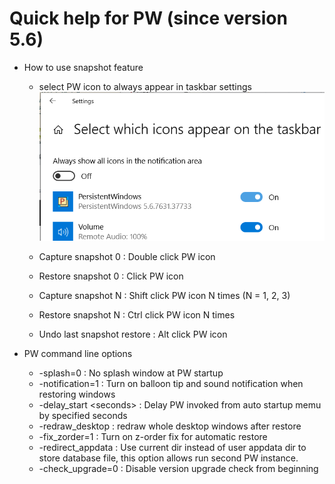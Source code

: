 
# Quick help for PW (since version 5.6)
* How to use snapshot feature
  * select PW icon to always appear in taskbar settings
  ![taskbar setting](showicon.png)

  * Capture snapshot 0 : Double click PW icon
  * Restore snapshot 0 : Click PW icon
  * Capture snapshot N : Shift click PW icon N times (N = 1, 2, 3)
  * Restore snapshot N :  Ctrl click PW icon N times
  * Undo last snapshot restore : Alt click PW icon

* PW command line options
  * -splash=0       : No splash window at PW startup
  * -notification=1 : Turn on balloon tip and sound notification when restoring windows
  * -delay_start \<seconds\> : Delay PW invoked from auto startup memu by specified seconds
  * -redraw_desktop : redraw whole desktop windows after restore
  * -fix_zorder=1   : Turn on z-order fix for automatic restore
  * -redirect_appdata : Use current dir instead of user appdata dir to store database file, this option allows run second PW instance.
  * -check_upgrade=0 : Disable version upgrade check from beginning 

```